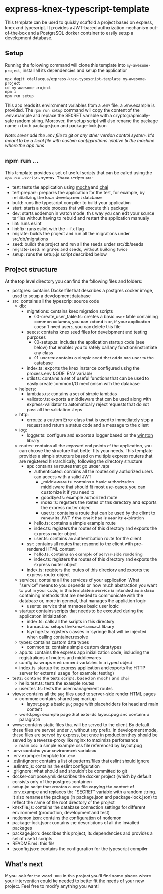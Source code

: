 # express-knex-typescript-template

This template can be used to quickly scaffold a project based on express, knex and typescript.
It provides a JWT-based authorization mechanism out-of-the-box and a PostgreSQL docker container to easily setup a development database.

## Setup

Running the following command will clone this template into `my-awesome-project`, install all its dependencies and setup the application
```
npx degit cdellacqua/express-knex-typescript-template my-awesome-project
cd my-awesome-project
npm i
npm run setup
```

This app reads its environment variables from a .env file, a .env.example is provided.
The `npm run setup` command will copy the content of the .env.example and replace the SECRET variable with a cryptographically-safe random string.
Moreover, the setup script will also rename the package name in both package.json and package-lock.json

_Note: never add the .env file to git or any other version control system. It's meant to be a local file with custom configurations relative to the machine where the app runs_

## npm run ...

This template provides a set of useful scripts that can be called using the `npm run <script>` syntax.
These scripts are:
- test: tests the application using [mocha](https://www.npmjs.com/package/mocha) and [chai](https://www.npmjs.com/package/chai)
- test:prepare: prepares the application for the test, for example, by reinitializing the local development database
- build: runs the typescript compiler to build your application
- start: starts a node process that will execute this package
- dev: starts nodemon in watch mode, this way you can edit your source ts files without having to rebuild and restart the application manually
- lint: runs eslint
- lint:fix: runs eslint with the --fix flag
- migrate: builds the project and run all the migrations under src/db/migrations
- seed: builds the project and run all the seeds under src/db/seeds
- migrate-seed: migrates and seeds, without building twice
- setup: runs the setup.js script described below

## Project structure

At the top level directory you can find the following files and folders:

- postgres: contains Dockerfile that describes a postgres docker image, used to setup a development database
- src: contains all the typescript source code
	- db:
		- migrations: contains knex migration scripts
			- 00-create_user_table.ts: creates a basic `user` table containing common columns, you can extend it or, if your application doesn't need users, you can delete this file
		- seeds: contains knex seed files for development and testing purposes
			- 00-setup.ts: includes the application startup code (see below) that enables you to safely call any function/instantiate any class
			- 01-user.ts: contains a simple seed that adds one user to the database
		- index.ts: exports the knex instance configured using the process.env.NODE_ENV variable
		- utils.ts: contains a set of useful functions that can be used to easily create common I/O mechanism with the database
	- helpers:
		- lambdas.ts: contains a set of simple lambdas
		- validator.ts: exports a middleware that can be used along with express-validator to automatically reject requests that do not pass all the validation steps
	- http:
		- error.ts: a custom Error class that is used to immediately stop a request and return a status code and a message to the client
	- log:
		- logger.ts: configure and exports a logger based on the [winston](https://www.npmjs.com/package/winston) library
	- routes: contains all the exposed end points of the application, you can choose the structure that better fits your needs. This template provides a simple structure based on multiple express routers that are registered hierarchically, following the directory structure
		- api: contains all routes that go under /api
			- authenticated: contains all the routes only authorized users can access with a valid JWT
				- _middleware.ts: contains a basic authorization middleware that should fit most use-cases, you can customize it if you need to
				- goodbye.ts: example authorized route
				- index.ts: registers the routes of this directory and exports the express router object
				- user.ts: contains a route that can be used by the client to renew its JWT if the one it has is near its expiration
			- hello.ts: contains a simple example route
			- index.ts: registers the routes of this directory and exports the express router object
			- user.ts: contains an authentication route for the client
		- ssr: contains all routes that respond to the client with pre-rendered HTML content
			- hello.ts: contains an example of server-side rendering
			- index.ts: registers the routes of this directory and exports the express router object
		- index.ts: registers the routes of this directory and exports the express router object
	- services: contains all the services of your application. What "service" means to you depends on how much abstraction you want to put in your code, in this template a service is intended as a class containing methods that are needed to communicate with the database or, more in general, that manages the appliation logic
		- user.ts: service that manages basic user logic
	- startup: contains scripts that needs to be executed during the application initialization
		- index.ts: calls all the scripts in this directory
		- transact.ts: setups the knex-transact library
		- tsyringe.ts: registers classes in tsyringe that will be injected when calling container.resolve
	- types: contains custom data types
		- common.ts: contains simple custom data types
	- app.ts: contains the express app initialization code, including the registrations of routers and middlewares
	- config.ts: wraps environment variables in a typed object
	- index.ts: startup the express application and exports the HTTP server for external usage (for example: testing)
- tests: contains the tests scripts, based on mocha and chai
	- hello.test.ts: tests the example routes
	- user.test.ts: tests the user management routes
- views: contains all the `pug` files used to server-side render HTML pages
	- common: contains shared `pug` markup
		- layout.pug: a basic `pug` page with placeholders for head and main content
	- world.pug: example page that extends layout.pug and contains a paragraph
- www: contains static files that will be served to the client. By default these files are served under `/`, without any prefix. In development mode, these files are served by express, but once in production they should be served by a reverse-proxy like nginx to maximize performance
	- main.css: a simple example css file referenced by layout.pug
- .env: contains your environment variables
- .env.example: template for .env
- .eslintignore: contains a list of patterns/files that eslint should ignore
- .eslintrc.js: contains the eslint configuration
- .gitignore: what should and shouldn't be committed to git
- docker-compose.yml: describes the docker project (which by default consists only of the postgres container)
- setup.js: script that creates a .env file copying the content of .env.example and replaces the "SECRET" variable with a random string. It also renames the package (in package.json and package-lock.json) to reflect the name of the root directory of the project
- knexfile.js: contains the database connection settings for different environment (production, development and test)
- nodemon.json: contains the configuration of nodemon
- package-lock.json: contains the descriptions of all the installed packages
- package.json: describes this project, its dependencies and provides a set of useful scripts
- README.md: this file
- tsconfig.json: contains the configuration for the typescript compiler


## What's next

If you look for the word `TODO` in this project you'll find some places where your intervention could be needed to better fit the needs of your new project. Feel free to
modify anything you want!